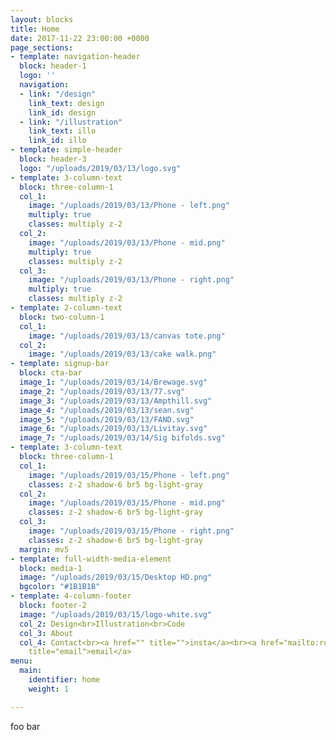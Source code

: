 ```yaml
---
layout: blocks
title: Home
date: 2017-11-22 23:00:00 +0000
page_sections:
- template: navigation-header
  block: header-1
  logo: ''
  navigation:
  - link: "/design"
    link_text: design
    link_id: design
  - link: "/illustration"
    link_text: illo
    link_id: illo
- template: simple-header
  block: header-3
  logo: "/uploads/2019/03/13/logo.svg"
- template: 3-column-text
  block: three-column-1
  col_1:
    image: "/uploads/2019/03/13/Phone - left.png"
    multiply: true
    classes: multiply z-2
  col_2:
    image: "/uploads/2019/03/13/Phone - mid.png"
    multiply: true
    classes: multiply z-2
  col_3:
    image: "/uploads/2019/03/13/Phone - right.png"
    multiply: true
    classes: multiply z-2
- template: 2-column-text
  block: two-column-1
  col_1:
    image: "/uploads/2019/03/13/canvas tote.png"
  col_2:
    image: "/uploads/2019/03/13/cake walk.png"
- template: signup-bar
  block: cta-bar
  image_1: "/uploads/2019/03/14/Brewage.svg"
  image_2: "/uploads/2019/03/13/77.svg"
  image_3: "/uploads/2019/03/13/Ampthill.svg"
  image_4: "/uploads/2019/03/13/sean.svg"
  image_5: "/uploads/2019/03/13/FAND.svg"
  image_6: "/uploads/2019/03/13/Livitay.svg"
  image_7: "/uploads/2019/03/14/Sig bifolds.svg"
- template: 3-column-text
  block: three-column-1
  col_1:
    image: "/uploads/2019/03/15/Phone - left.png"
    classes: z-2 shadow-6 br5 bg-light-gray
  col_2:
    image: "/uploads/2019/03/15/Phone - mid.png"
    classes: z-2 shadow-6 br5 bg-light-gray
  col_3:
    image: "/uploads/2019/03/15/Phone - right.png"
    classes: z-2 shadow-6 br5 bg-light-gray
  margin: mv5
- template: full-width-media-element
  block: media-1
  image: "/uploads/2019/03/15/Desktop HD.png"
  bgcolor: "#1B1B1B"
- template: 4-column-footer
  block: footer-2
  image: "/uploads/2019/03/15/logo-white.svg"
  col_2: Design<br>Illustration<br>Code
  col_3: About
  col_4: Contact<br><a href="" title="">insta</a><br><a href="mailto:rob.day@live.com"
    title="email">email</a>
menu:
  main:
    identifier: home
    weight: 1

---
```

foo bar